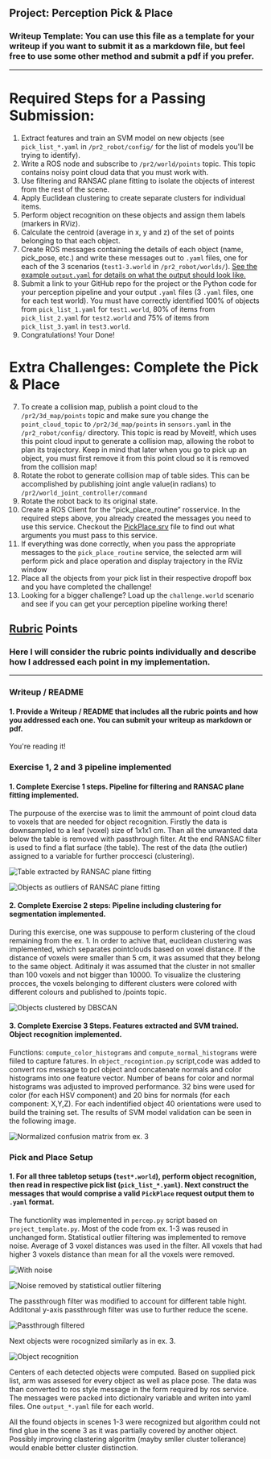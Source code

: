 ## Project: Perception Pick & Place
### Writeup Template: You can use this file as a template for your writeup if you want to submit it as a markdown file, but feel free to use some other method and submit a pdf if you prefer.

---


# Required Steps for a Passing Submission:
1. Extract features and train an SVM model on new objects (see `pick_list_*.yaml` in `/pr2_robot/config/` for the list of models you'll be trying to identify). 
2. Write a ROS node and subscribe to `/pr2/world/points` topic. This topic contains noisy point cloud data that you must work with.
3. Use filtering and RANSAC plane fitting to isolate the objects of interest from the rest of the scene.
4. Apply Euclidean clustering to create separate clusters for individual items.
5. Perform object recognition on these objects and assign them labels (markers in RViz).
6. Calculate the centroid (average in x, y and z) of the set of points belonging to that each object.
7. Create ROS messages containing the details of each object (name, pick_pose, etc.) and write these messages out to `.yaml` files, one for each of the 3 scenarios (`test1-3.world` in `/pr2_robot/worlds/`).  [See the example `output.yaml` for details on what the output should look like.](https://github.com/udacity/RoboND-Perception-Project/blob/master/pr2_robot/config/output.yaml)  
8. Submit a link to your GitHub repo for the project or the Python code for your perception pipeline and your output `.yaml` files (3 `.yaml` files, one for each test world).  You must have correctly identified 100% of objects from `pick_list_1.yaml` for `test1.world`, 80% of items from `pick_list_2.yaml` for `test2.world` and 75% of items from `pick_list_3.yaml` in `test3.world`.
9. Congratulations!  Your Done!

# Extra Challenges: Complete the Pick & Place
7. To create a collision map, publish a point cloud to the `/pr2/3d_map/points` topic and make sure you change the `point_cloud_topic` to `/pr2/3d_map/points` in `sensors.yaml` in the `/pr2_robot/config/` directory. This topic is read by Moveit!, which uses this point cloud input to generate a collision map, allowing the robot to plan its trajectory.  Keep in mind that later when you go to pick up an object, you must first remove it from this point cloud so it is removed from the collision map!
8. Rotate the robot to generate collision map of table sides. This can be accomplished by publishing joint angle value(in radians) to `/pr2/world_joint_controller/command`
9. Rotate the robot back to its original state.
10. Create a ROS Client for the “pick_place_routine” rosservice.  In the required steps above, you already created the messages you need to use this service. Checkout the [PickPlace.srv](https://github.com/udacity/RoboND-Perception-Project/tree/master/pr2_robot/srv) file to find out what arguments you must pass to this service.
11. If everything was done correctly, when you pass the appropriate messages to the `pick_place_routine` service, the selected arm will perform pick and place operation and display trajectory in the RViz window
12. Place all the objects from your pick list in their respective dropoff box and you have completed the challenge!
13. Looking for a bigger challenge?  Load up the `challenge.world` scenario and see if you can get your perception pipeline working there!

## [Rubric](https://review.udacity.com/#!/rubrics/1067/view) Points
### Here I will consider the rubric points individually and describe how I addressed each point in my implementation.  

---
### Writeup / README

#### 1. Provide a Writeup / README that includes all the rubric points and how you addressed each one.  You can submit your writeup as markdown or pdf.  

You're reading it!

### Exercise 1, 2 and 3 pipeline implemented
#### 1. Complete Exercise 1 steps. Pipeline for filtering and RANSAC plane fitting implemented.
The purpouse of the exercise was to limit the ammount of point cloud data to voxels that are needed for object recognition. Firstly the data is downsampled to a leaf (voxel) size of 1x1x1 cm. Than all the unwanted data below the table is removed with passthrough filter. At the end RANSAC filter is used to find a flat surface (the table). The rest of the data (the outlier) assigned to a variable for further proccesci (clustering).

![Table extracted by RANSAC plane fitting](images/table.png)

![Objects as outliers of RANSAC plane fitting](images/objects.png)

#### 2. Complete Exercise 2 steps: Pipeline including clustering for segmentation implemented.  
During this exercise, one was suppouse to perform clustering of the cloud remaining from the ex. 1. In order to achive that, euclidean clustering was implemented, which separates pointclouds based on voxel distance. If the distance of voxels were smaller than 5 cm, it was assumed that they belong to the same object. Aditinaly it was assumed that the cluster in not smaller than 100 voxels and not bigger than 10000. To visualize the clustering procces, the voxels belonging to different clusters were colored with different colours and published to /points topic.

![Objects clustered by DBSCAN](images/cluster.png)

#### 3. Complete Exercise 3 Steps.  Features extracted and SVM trained.  Object recognition implemented.
Functions: `compute_color_histograms` and `compute_normal_histograms` were fiiled to capture  fatures. In `object_rocogintion.py` script,code was added to convert ros message to pcl object and concatenate normals and color histograms into one feature vector. Number of beans for color and normal histograms was adjusted to improved performance. 32 bins were used for color (for each HSV component) and 20 bins for normals (for each component: X,Y,Z). For each indentified object 40 orientations were used to build the training set. The results of SVM model validation can be seen in the following image. 

![Normalized confusion matrix from ex. 3](images/ex2.png)

### Pick and Place Setup

#### 1. For all three tabletop setups (`test*.world`), perform object recognition, then read in respective pick list (`pick_list_*.yaml`). Next construct the messages that would comprise a valid `PickPlace` request output them to `.yaml` format.
The functionlity was implemented in `percep.py` script based on `project_template.py`. Most of the code from ex. 1-3 was reused in unchanged form. Statistical outlier filtering was implemented to remove noise. Average of 3 voxel distances was used in the filter. All voxels that had higher 3 voxels distance than mean for all the voxels were removed. 

![With noise](images/noise.png)

![Noise removed by statistical outlier filtering](images/nonoise.png)


The passthrough filter was modified to account for different table hight. Additonal y-axis passthrough filter was use to further reduce the scene.

![Passthrough filtered](images/passthrough.png)

Next objects were rocognized similarly as in ex. 3.

![Object recognition](images/labels.png)

Centers of each detected objects were computed. Based on supplied pick list, arm was assesed for every object as well as place pose. The data was than converted to ros style message in the form required by ros service. The messages were packed into dictionalry variable and writen into yaml files. One `output_*.yaml` file for each world. 

All the found objects in scenes 1-3 were recognized but algorithm could not find glue in the scene 3 as it was partially covered by another object. Possibly improving clastering algoritm (mayby smller cluster tollerance) would enable better cluster distinction.

